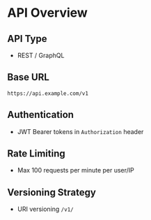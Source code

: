 # API Overview

## API Type
- REST / GraphQL

## Base URL
`https://api.example.com/v1`

## Authentication
- JWT Bearer tokens in `Authorization` header

## Rate Limiting
- Max 100 requests per minute per user/IP

## Versioning Strategy
- URI versioning `/v1/`
